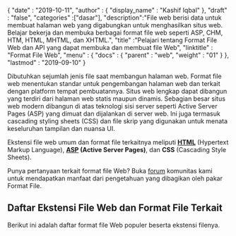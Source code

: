 {
  "date" : "2019-10-11",
  "author" : {
    "display_name" : "Kashif Iqbal"
},
  "draft" : "false",
  "categories" :["dasar"],
  "description":"File web berisi data untuk membuat halaman web yang digabungkan untuk menghasilkan situs web. Belajar bekerja dan membuka berbagai format file web seperti ASP, CHM, HTM, HTML, MHTML, dan XHTML.",
  "title" :"Pelajari tentang Format File Web dan API yang dapat membuka dan membuat file Web",
  "linktitle" : "Format File Web",
  "menu" : {
    "docs" : {
      "parent" : "web",
      "weight" : "01"
}
},
  "lastmod" : "2019-09-10"
}

Dibutuhkan sejumlah jenis file saat membangun halaman web. Format file web menentukan standar untuk pengembangan halaman web dan terkait dengan platform tempat pembuatannya. Situs web lengkap dapat dibangun yang terdiri dari halaman web statis maupun dinamis. Sebagian besar situs web modern dibangun di atas teknologi sisi server seperti Active Server Pages (ASP) yang dimuat dan dijalankan di server web. Ini juga termasuk cascading styling sheets (CSS) dan file skrip yang digunakan untuk menata keseluruhan tampilan dan nuansa UI.

Ekstensi file web umum dan format file terkaitnya meliputi **[HTML](/id/web/html/)** (Hypertext Markup Language), **[ASP](/id/web/asp/) (Active Server Pages)**, dan **CSS** (Cascading Style Sheets).

Punya pertanyaan terkait format file Web? Buka [forum](https://forum.fileformat.com/c/web/13) komunitas kami untuk mendapatkan manfaat dari pengetahuan yang dibagikan oleh pakar Format File.

## Daftar Ekstensi File Web dan Format File Terkait

Berikut ini adalah daftar format file Web populer beserta ekstensi filenya.

